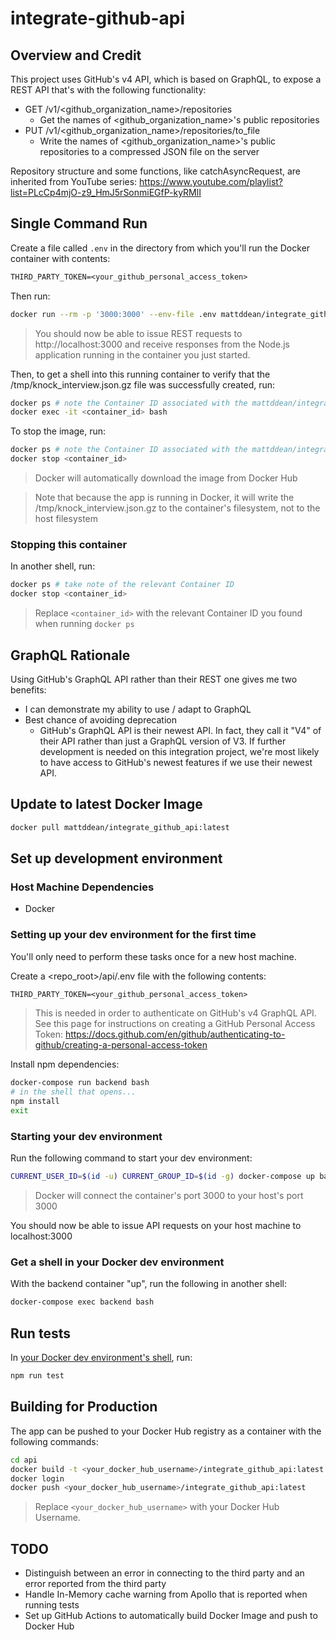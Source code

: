 # integrate-github-api

## Overview and Credit

This project uses GitHub's v4 API, which is based on GraphQL, to expose a REST API that's with the following functionality:

- GET /v1/<github_organization_name>/repositories
  - Get the names of <github_organization_name>'s public repositories
- PUT /v1/<github_organization_name>/repositories/to_file
  - Write the names of <github_organization_name>'s public repositories to a compressed JSON file on the server

Repository structure and some functions, like catchAsyncRequest, are inherited from YouTube series: https://www.youtube.com/playlist?list=PLcCp4mjO-z9_HmJ5rSonmiEGfP-kyRMlI

## Single Command Run

Create a file called `.env` in the directory from which you'll run the Docker container with contents:

```txt
THIRD_PARTY_TOKEN=<your_github_personal_access_token>
```

Then run:

```bash
docker run --rm -p '3000:3000' --env-file .env mattddean/integrate_github_api:latest
```

> You should now be able to issue REST requests to http://localhost:3000 and receive responses from the Node.js application running in the container you just started.

Then, to get a shell into this running container to verify that the /tmp/knock_interview.json.gz file was successfully created, run:

```bash
docker ps # note the Container ID associated with the mattddean/integrate_github_api:latest image
docker exec -it <container_id> bash
```

To stop the image, run:

```bash
docker ps # note the Container ID associated with the mattddean/integrate_github_api:latest image
docker stop <container_id>
```

> Docker will automatically download the image from Docker Hub

> Note that because the app is running in Docker, it will write the /tmp/knock_interview.json.gz to the container's filesystem, not to the host filesystem

### Stopping this container

In another shell, run:

```bash
docker ps # take note of the relevant Container ID
docker stop <container_id>
```

> Replace `<container_id>` with the relevant Container ID you found when running `docker ps`

## GraphQL Rationale

Using GitHub's GraphQL API rather than their REST one gives me two benefits:

- I can demonstrate my ability to use / adapt to GraphQL
- Best chance of avoiding deprecation
  - GitHub's GraphQL API is their newest API. In fact, they call it "V4" of their API rather than just a GraphQL version of V3. If further development is needed on this integration project, we're most likely to have access to GitHub's newest features if we use their newest API.

## Update to latest Docker Image

```bash
docker pull mattddean/integrate_github_api:latest
```

## Set up development environment

### Host Machine Dependencies

- Docker

### Setting up your dev environment for the first time

You'll only need to perform these tasks once for a new host machine.

Create a <repo_root>/api/.env file with the following contents:

```txt
THIRD_PARTY_TOKEN=<your_github_personal_access_token>
```

> This is needed in order to authenticate on GitHub's v4 GraphQL API. See this page for instructions on creating a GitHub Personal Access Token: https://docs.github.com/en/github/authenticating-to-github/creating-a-personal-access-token

Install npm dependencies:

```bash
docker-compose run backend bash
# in the shell that opens...
npm install
exit
```

### Starting your dev environment

Run the following command to start your dev environment:

```bash
CURRENT_USER_ID=$(id -u) CURRENT_GROUP_ID=$(id -g) docker-compose up backend
```

> Docker will connect the container's port 3000 to your host's port 3000

You should now be able to issue API requests on your host machine to localhost:3000

### Get a shell in your Docker dev environment

With the backend container "up", run the following in another shell:

```bash
docker-compose exec backend bash
```

## Run tests

In [your Docker dev environment's shell](#Get-a-shell-in-your-Docker-dev-environment), run:

```bash
npm run test
```

## Building for Production

The app can be pushed to your Docker Hub registry as a container with the following commands:

```bash
cd api
docker build -t <your_docker_hub_username>/integrate_github_api:latest .
docker login
docker push <your_docker_hub_username>/integrate_github_api:latest
```

> Replace `<your_docker_hub_username>` with your Docker Hub Username.

## TODO

- Distinguish between an error in connecting to the third party and an error reported from the third party
- Handle In-Memory cache warning from Apollo that is reported when running tests
- Set up GitHub Actions to automatically build Docker Image and push to Docker Hub
